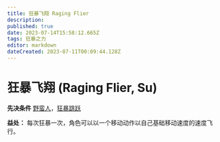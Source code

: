 ```yaml
---
title: 狂暴飞翔 Raging Flier
description: 
published: true
date: 2023-07-14T15:58:12.665Z
tags: 狂暴之力
editor: markdown
dateCreated: 2023-07-11T00:09:44.128Z
---
```


# 狂暴飞翔 (Raging Flier, Su)

**先决条件** [野蛮人](/野蛮人)，[狂暴跳跃](/狂暴之力/狂暴跳跃)

**益处：** 每次狂暴一次，角色可以以一个移动动作以自己基础移动速度的速度飞行。
